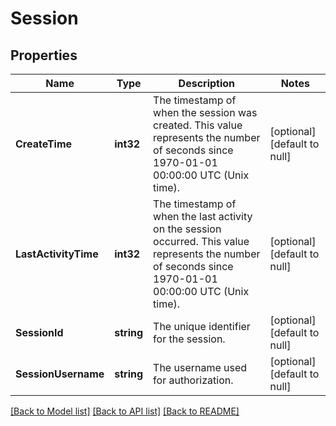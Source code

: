 # Session

## Properties
Name | Type | Description | Notes
------------ | ------------- | ------------- | -------------
**CreateTime** | **int32** | The timestamp of when the session was created. This value represents the number of seconds since 1970-01-01 00:00:00 UTC (Unix time). | [optional] [default to null]
**LastActivityTime** | **int32** | The timestamp of when the last activity on the session occurred. This value represents the number of seconds since 1970-01-01 00:00:00 UTC (Unix time). | [optional] [default to null]
**SessionId** | **string** | The unique identifier for the session. | [optional] [default to null]
**SessionUsername** | **string** | The username used for authorization. | [optional] [default to null]

[[Back to Model list]](../README.md#documentation-for-models) [[Back to API list]](../README.md#documentation-for-api-endpoints) [[Back to README]](../README.md)

